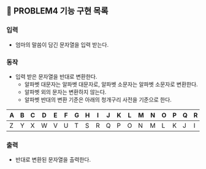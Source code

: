 ## 🚀 PROBLEM4 기능 구현 목록

### 입력

- 엄마의 말씀이 담긴 문자열을 입력 받는다.

### 동작

- 입력 받은 문자열을 반대로 변환한다.
  - 알파벳 대문자는 알파벳 대문자로, 알파벳 소문자는 알파벳 소문자로 변환한다.
  - 알파벳 외의 문자는 변환하지 않는다.
  - 알파벳 반대의 변환 기준은 아래의 청개구리 사전을 기준으로 한다.

| A | B | C | D | E | F | G | H | I | J | K | L | M | N | O | P | Q | R | S | T | U | V | W | X | Y | Z |
| --- | --- | --- | --- | --- | --- | --- | --- | --- | --- | --- | --- | --- | --- | --- | --- | --- | --- | --- | --- | --- | --- | --- | --- | --- | --- |
| Z | Y | X | W | V | U | T | S | R | Q | P | O | N | M | L | K | J | I | H | G | F | E | D | C | B | A |

### 출력

- 반대로 변환된 문자열을 출력한다.